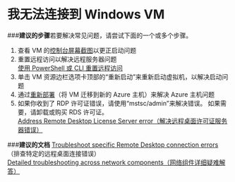 <properties 
    pageTitle="我无法连接到 Windows VM" 
    description="我无法连接到 Windows VM" 
    service="microsoft.compute"
    resource="virtualmachines"
    authors="kasparks"
    displayOrder="1"
    selfHelpType="resource"
    supportTopicIds=""
    resourceTags="windows"  
    productPesIds=""
    cloudEnvironments="public" 
/>
    
# 我无法连接到 Windows VM

###**建议的步骤**若要解决常见问题，请尝试下面的一个或多个步骤。

1. 查看 VM 的[控制台屏幕截图](data-blade:Microsoft_Azure_Compute.VirtualMachineSerialConsoleLogBlade)以更正启动问题
2. 重置远程访问以解决远程服务器问题 <br>
[使用 PowerShell 或 CLI 重置远程访问](http://aka.ms/resetsarmwinremoteaccess)
3. 单击 VM 资源边栏选项卡顶部的“重新启动”来重新启动虚拟机，以解决启动问题
4. 通过[重新部署](data-blade:Microsoft_Azure_Compute.VirtualMachineRedeploy)（将 VM 迁移到新的 Azure 主机）来解决 Azure 主机问题
5. 如果你收到了 RDP 许可证错误，请使用“mstsc/admin”来解决错误。 如果需要，请卸载或购买 RDS 许可证。 <br>
[Address Remote Desktop License Server error（解决远程桌面许可证服务器错误）](https://azure.microsoft.com/documentation/articles/virtual-machines-troubleshoot-remote-desktop-connections/#rdplicense)

###**建议的文档**
[Troubleshoot specific Remote Desktop connection errors](https://azure.microsoft.com/documentation/articles/virtual-machines-troubleshoot-remote-desktop-connections/#troubleshoot-specific-remote-desktop-connection-errors)（排查特定的远程桌面连接错误） <br>
[Detailed troubleshooting across network components（网络组件详细疑难解答）](https://azure.microsoft.com/documentation/articles/virtual-machines-rdp-detailed-troubleshoot/)


<!--HONumber=May16_HO5-->


